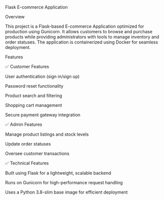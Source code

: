 Flask E-commerce Application

Overview

This project is a Flask-based E-commerce Application optimized for production using Gunicorn. It allows customers to browse and purchase products while providing administrators with tools to manage inventory and order statuses. The application is containerized using Docker for seamless deployment.

Features

✅ Customer Features

User authentication (sign in/sign up)

Password reset functionality

Product search and filtering

Shopping cart management

Secure payment gateway integration

✅ Admin Features

Manage product listings and stock levels

Update order statuses

Oversee customer transactions

✅ Technical Features

Built using Flask for a lightweight, scalable backend

Runs on Gunicorn for high-performance request handling

Uses a Python 3.8-slim base image for efficient deployment
